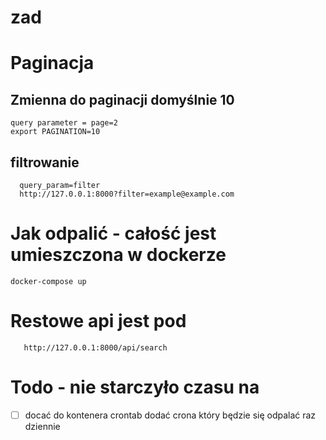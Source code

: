 # zad

# Paginacja
## Zmienna do paginacji domyślnie 10
```
query parameter = page=2
export PAGINATION=10
```

## filtrowanie 
```
  query_param=filter
  http://127.0.0.1:8000?filter=example@example.com
```

# Jak odpalić - całość jest umieszczona w dockerze
```
docker-compose up
```

# Restowe api jest pod
```
   http://127.0.0.1:8000/api/search
```

# Todo - nie starczyło czasu na
- [ ] docać do kontenera crontab dodać crona który będzie się odpalać raz dziennie
